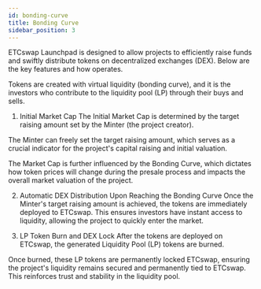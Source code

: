 ```yaml
---
id: bonding-curve
title: Bonding Curve
sidebar_position: 3
---
```



ETCswap Launchpad is designed to allow projects to efficiently raise funds and swiftly distribute tokens on decentralized exchanges (DEX). Below are the key features and how operates.


Tokens are created with virtual liquidity (bonding curve), and it is the investors who contribute to the liquidity pool (LP) through their buys and sells.

1. Initial Market Cap
The Initial Market Cap is determined by the target raising amount set by the Minter (the project creator).

The Minter can freely set the target raising amount, which serves as a crucial indicator for the project's capital raising and initial valuation.

The Market Cap is further influenced by the Bonding Curve, which dictates how token prices will change during the presale process and impacts the overall market valuation of the project.

2. Automatic DEX Distribution Upon Reaching the Bonding Curve
Once the Minter's target raising amount is achieved, the tokens are immediately deployed to ETCswap. This ensures investors have instant access to liquidity, allowing the project to quickly enter the market.

3. LP Token Burn and DEX Lock
After the tokens are deployed on ETCswap, the generated Liquidity Pool (LP) tokens are burned.

Once burned, these LP tokens are permanently locked ETCswap, ensuring the project's liquidity remains secured and permanently tied to ETCswap. This reinforces trust and stability in the liquidity pool.
